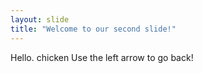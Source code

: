 ```yaml
---
layout: slide
title: "Welcome to our second slide!"
---
```

Hello. chicken 
Use the left arrow to go back!
